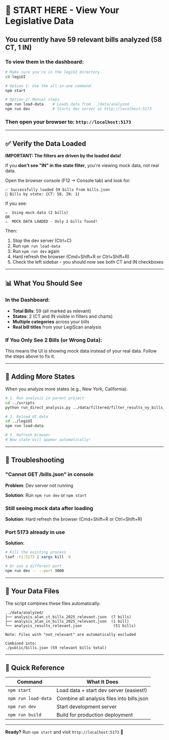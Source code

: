 # 🚀 START HERE - View Your Legislative Data

## You currently have 59 relevant bills analyzed (58 CT, 1 IN)

### To view them in the dashboard:

```bash
# Make sure you're in the legiUI directory
cd legiUI

# Option 1: Use the all-in-one command
npm start

# Option 2: Manual steps
npm run load-data    # Loads data from ../data/analyzed
npm run dev          # Starts dev server at http://localhost:5173
```

### Then open your browser to: `http://localhost:5173`

---

## ✅ Verify the Data Loaded

**IMPORTANT: The filters are driven by the loaded data!**

If you **don't see "IN" in the state filter**, you're viewing mock data, not real data.

Open the browser console (F12 → Console tab) and look for:

```
✅ Successfully loaded 59 bills from bills.json
📍 Bills by state: {CT: 58, IN: 1}
```

If you see:
```
⚠️  Using mock data (2 bills)
OR
⚠️  MOCK DATA LOADED - Only 2 bills found!
```

Then:
1. Stop the dev server (Ctrl+C)
2. Run `npm run load-data`
3. Run `npm run dev` again
4. Hard refresh the browser (Cmd+Shift+R or Ctrl+Shift+R)
5. Check the left sidebar - you should now see both CT and IN checkboxes

---

## 📊 What You Should See

### In the Dashboard:
- **Total Bills**: 59 (all marked as relevant)
- **States**: 2 (CT and IN visible in filters and charts)
- **Multiple categories** across your bills
- **Real bill titles** from your LegiScan analysis

### If You Only See 2 Bills (or Wrong Data):
This means the UI is showing mock data instead of your real data. Follow the steps above to fix it.

---

## 🔄 Adding More States

When you analyze more states (e.g., New York, California):

```bash
# 1. Run analysis in parent project
cd ../scripts
python run_direct_analysis.py ../data/filtered/filter_results_ny_bills_2025.json

# 2. Reload UI data
cd ../legiUI
npm run load-data

# 3. Refresh browser
# New state will appear automatically!
```

---

## 🐛 Troubleshooting

### "Cannot GET /bills.json" in console

**Problem**: Dev server not running

**Solution**: Run `npm run dev` or `npm start`

### Still seeing mock data after loading

**Solution**: Hard refresh the browser (Cmd+Shift+R or Ctrl+Shift+R)

### Port 5173 already in use

**Solution**:
```bash
# Kill the existing process
lsof -ti:5173 | xargs kill -9

# Or use a different port
npm run dev -- --port 3000
```

---

## 📁 Your Data Files

The script combines these files automatically:
```
../data/analyzed/
├── analysis_alan_ct_bills_2025_relevant.json  (7 bills)
├── analysis_alan_in_bills_2025_relevant.json  (1 bill)
└── analysis_results_relevant.json              (51 bills)

Note: Files with "not_relevant" are automatically excluded

Combined into:
./public/bills.json (59 relevant bills total)
```

---

## 🎯 Quick Reference

| Command | What It Does |
|---------|-------------|
| `npm start` | Load data + start dev server (easiest!) |
| `npm run load-data` | Combine all analysis files into bills.json |
| `npm run dev` | Start development server |
| `npm run build` | Build for production deployment |

---

**Ready?** Run `npm start` and visit `http://localhost:5173` 🎉
